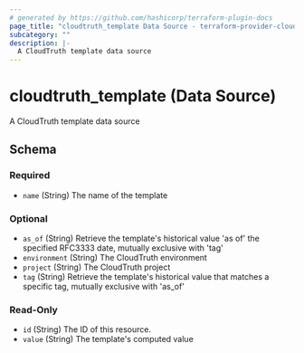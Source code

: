 ```yaml
---
# generated by https://github.com/hashicorp/terraform-plugin-docs
page_title: "cloudtruth_template Data Source - terraform-provider-cloudtruth"
subcategory: ""
description: |-
  A CloudTruth template data source
---
```


# cloudtruth_template (Data Source)

A CloudTruth template data source



<!-- schema generated by tfplugindocs -->
## Schema

### Required

- `name` (String) The name of the template

### Optional

- `as_of` (String) Retrieve the template's historical value 'as of' the specified RFC3333 date, mutually exclusive with 'tag'
- `environment` (String) The CloudTruth environment
- `project` (String) The CloudTruth project
- `tag` (String) Retrieve the template's historical value that matches a specific tag, mutually exclusive with 'as_of'

### Read-Only

- `id` (String) The ID of this resource.
- `value` (String) The template's computed value


